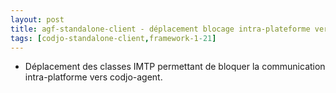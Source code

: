 ```yaml
---
layout: post
title: agf-standalone-client - déplacement blocage intra-plateforme vers agf-agent
tags: [codjo-standalone-client,framework-1-21]
---
```

- Déplacement des classes IMTP permettant de bloquer la communication intra-platforme vers codjo-agent.